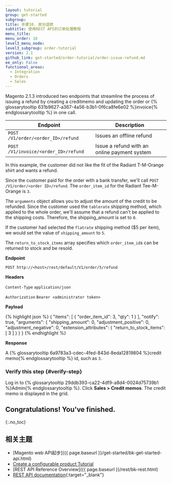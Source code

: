 ```yaml
---
layout: tutorial
group: get-started
subgroup:
title: 步骤10. 部分退款
subtitle: 使用REST API的订单处理教程
menu_title:
menu_order: 10
level3_menu_node:
level3_subgroup: order-tutorial
version: 2.1
github_link: get-started/order-tutorial/order-issue-refund.md
ee_only: False
functional_areas:
  - Integration
  - Orders
  - Sales
---
```


Magento 2.1.3 introduced two endpoints that streamline the process of issuing a refund by creating a creditmemo and updating the order or {% glossarytooltip 631b9627-a367-4a56-b3b1-0f6ca8fe6e02 %}invoice{% endglossarytooltip %} in one call.

Endpoint | Description
--- | ---
`POST /V1/order/<order_ID>/refund` | Issues an offline refund
`POST /V1/invoice/<order_ID>/refund` | Issue a refund with an online payment system

In this example, the customer did not like the fit of the Radiant T-M-Orange shirt and wants a refund.

Since the customer paid for the order with a bank transfer, we'll call `POST /V1/order/<order ID>/refund`. The `order_item_id` for the Radiant Tee-M-Orange is `3`.

The `arguments` object allows you to adjust the amount of the credit to be refunded. Since the customer used the `tablerate` shipping method, which applied to the whole order, we'll assume that a refund can't be applied to the shipping costs. Therefore, the shipping_amount is set to `0`.

If the customer had selected the `flatrate` shipping method ($5 per item), we would set the value of `shipping_amount` to `5`.

The `return_to_stock_items` array specifies which `order_item_id`s can be returned to stock and be resold.

**Endpoint**

`POST http://<host>/rest/default/V1/order/5/refund`

**Headers**

`Content-Type` `application/json`

`Authorization` `Bearer <administrator token>`

**Payload**

{% highlight json %}
{
  "items": [
    {
      "order_item_id": 3,
      "qty": 1
    }
  ],
  "notify": true,
  "arguments": {
    "shipping_amount": 0,
    "adjustment_positive": 0,
    "adjustment_negative": 0,
    "extension_attributes": {
      "return_to_stock_items": [
        3
      ]
    }
  }
}
{% endhighlight %}

**Response**

A {% glossarytooltip 6a9783a3-cdec-4fed-843d-8eda12819804 %}credit memo{% endglossarytooltip %} id, such as `3`.

### Verify this step {#verify-step}

Log in to {% glossarytooltip 29ddb393-ca22-4df9-a8d4-0024d75739b1 %}Admin{% endglossarytooltip %}. Click **Sales > Credit memos**. The credit memo is displayed in the grid.


## Congratulations! You've finished.
{:.no_toc}

## 相关主题

* [Magento web API起步]({{ page.baseurl }}/get-started/bk-get-started-api.html)
* [Create a configurable product Tutorial](http://devdocs.magento.com/guides/v2.2/rest/tutorials/configurable-product/config-product-intro.html)
* [REST API Reference Overview]({{ page.baseurl }}/rest/bk-rest.html)
* [REST API documentation](http://devdocs.magento.com/swagger/){:target="_blank"}
